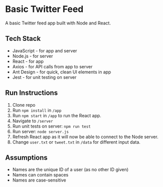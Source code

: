 # Basic Twitter Feed
 A basic Twitter feed app built with Node and React.

## Tech Stack
- JavaScript - for app and server
- Node.js - for server
- React - for app
- Axios - for API calls from app to server
- Ant Design - for quick, clean UI elements in app
- Jest - for unit testing on server

## Run Instructions

1. Clone repo
2. Run ```npm install``` in ```/app```
3. Run ```npm start``` in ```/app``` to run the React app.
4. Navigate to ```/server```
5. Run unit tests on server: ```npm run test```
6. Run server: ```node server.js```
7. Refresh React app as it will now be able to connect to the Node server.
8. Change ```user.txt``` or ```tweet.txt``` in ```/data``` for different input data.

## Assumptions

- Names are the unique ID of a user (as no other ID given)
- Names can contain spaces
- Names are case-sensitive

